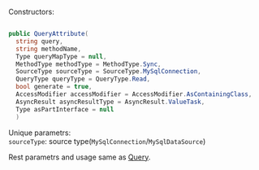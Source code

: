 Constructors:

```C#

public QueryAttribute(
  string query,
  string methodName,
  Type queryMapType = null,
  MethodType methodType = MethodType.Sync,
  SourceType sourceType = SourceType.MySqlConnection,
  QueryType queryType = QueryType.Read,
  bool generate = true,
  AccessModifier accessModifier = AccessModifier.AsContainingClass,
  AsyncResult asyncResultType = AsyncResult.ValueTask,
  Type asPartInterface = null
  )

```
Unique parametrs:<br>
`sourceType`: source type(`MySqlConnection`/`MySqlDataSource`)<br>

Rest parametrs and usage same as [Query](https://github.com/SoftStoneDevelop/Gedaq.DbConnection/blob/main/Documentation/Query.md).
